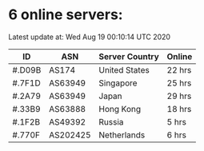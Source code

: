 # 6 online servers:

Latest update at: Wed Aug 19 00:10:14 UTC 2020

| ID | ASN | Server Country | Online |
| -- | --- | -------------- | ------ |
| #.D09B | AS174 | United States | 22 hrs |
| #.7F1D | AS63949 | Singapore | 25 hrs |
| #.2A79 | AS63949 | Japan | 29 hrs |
| #.33B9 | AS63888 | Hong Kong | 18 hrs |
| #.1F2B | AS49392 | Russia | 5 hrs |
| #.770F | AS202425 | Netherlands | 6 hrs |

